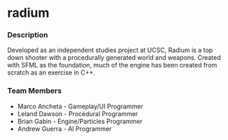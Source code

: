 radium
======

### Description

Developed as an independent studies project at UCSC, Radium is a top down shooter with a procedurally generated world and weapons. Created with SFML as the foundation, much of the engine has been created from scratch as an exercise in C++.

### Team Members

* Marco Ancheta - Gameplay/UI Programmer
* Leland Dawson - Procedural Programmer
* Brian Gabin - Engine/Particles Programmer
* Andrew Guerra - AI Programmer
